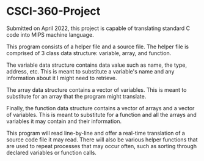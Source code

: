 # CSCI-360-Project
Submitted on April 2022, this project is capable of translating standard C code into MIPS machine language.

This program consists of a helper file and a source file. The helper file is comprised of 3 class data structure: variable, array, and function. 

The variable data structure contains data value such as name, the type, address, etc. This is meant to substitute a variable's name and any information about 
it I might need to retrieve.

The array data structure contains a vector of variables. This is meant to substitute for an array that the program might translate. 

Finally, the function data structure contains a vector of arrays and a vector of variables. This is meant to substitute for a function and all the arrays 
and variables it may contain and their information. 

This program will read line-by-line and offer a real-time translation of a source code file it may read. There will also be various helper functions that
are used to repeat processes that may occur often, such as sorting through declared variables or function calls.
